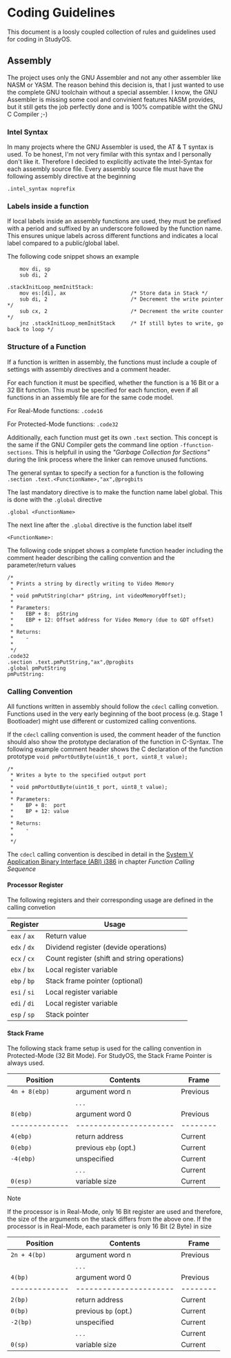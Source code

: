 # Coding Guidelines
This document is a loosly coupled collection of rules and guidelines used for coding in StudyOS.

## Assembly
The project uses only the GNU Assembler and not any other assembler like NASM or YASM. The reason behind this decision is, that I just wanted to use the complete GNU toolchain without a special assembler. I know, the GNU Assembler is missing some cool and convinient features NASM provides, but it still gets the job perfectly done and is 100% compatible witht the GNU C Compiler ;-)

### Intel Syntax
In many projects where the GNU Assembler is used, the AT & T syntax is used. To be honest, I'm not very fimilar with this syntax and I personally don't like it. Therefore I decided to explicitly activate the Intel-Syntax for each assembly source file. Every assembly source file must have the following assembly directive at the beginning

`.intel_syntax noprefix`

### Labels inside a function
If local labels inside an assembly functions are used, they must be prefixed with a period and suffixed by an underscore followed by the function name. This ensures unique labels across different functions and indicates a local label compared to a public/global label.

The following code snippet shows an example

```
    mov di, sp
    sub di, 2

.stackInitLoop_memInitStack:
    mov es:[di], ax                     /* Store data in Stack */
    sub di, 2                           /* Decrement the write pointer */
    sub cx, 2                           /* Decrement the write counter */
    jnz .stackInitLoop_memInitStack     /* If still bytes to write, go back to loop */

```

### Structure of a Function
If a function is written in assembly, the functions must include a couple of settings with assembly directives and a comment header.

For each function it must be specified, whether the function is a 16 Bit or a 32 Bit function. This must be specified for each function, even if all functions in an assembly file are for the same code model.

For Real-Mode functions:
`.code16`

For Protected-Mode functions:
`.code32`

Additionally, each function must get its own `.text` section. This concept is the same if the GNU Compiler gets the command line option `-ffunction-sections`. This is helpfuil in using the _"Garbage Collection for Sections"_ during the link process where the linker can remove unused functions.

The general syntax to specify a section for a function is the following
`.section .text.<FunctionName>,"ax",@progbits`

The last mandatory directive is to make the function name label global. This is done with the `.global` directive

`.global <FunctionName>`

The next line after the `.global` directive is the function label itself

`<FunctionName>:`

The following code snippet shows a complete function header including the comment header describing the calling convention and the parameter/return values

```
/*
 * Prints a string by directly writing to Video Memory
 *
 * void pmPutString(char* pString, int videoMemoryOffset);
 *
 * Parameters:
 *    EBP + 8:  pString
 *    EBP + 12: Offset address for Video Memory (due to GDT offset)
 *
 * Returns:
 *    -
 *
 */
.code32
.section .text.pmPutString,"ax",@progbits
.global pmPutString
pmPutString:
```

### Calling Convention
All functions written in assembly should follow the `cdecl` calling convetion. Functions used in the very early beginning of the boot process (e.g. Stage 1 Bootloader) might use different or customized calling conventions.

If the `cdecl` calling convention is used, the comment header of the function should also show the prototype declaration of the function in C-Syntax. The following example comment header shows the C declaration of the function prototype `void pmPortOutByte(uint16_t port, uint8_t value);`

```
/*
 * Writes a byte to the specified output port
 *
 * void pmPortOutByte(uint16_t port, uint8_t value);
 *
 * Parameters:
 *    BP + 8:  port
 *    BP + 12: value
 *
 * Returns:
 *    -
 *
 */
```

The `cdecl` calling convention is descibed in detail in the [System V Application Binary Interface (ABI) i386](https://www.sco.com/developers/devspecs/abi386-4.pdf) in chapter _Function Calling Sequence_

#### Processor Register
The following registers and their corresponding usage are defined in the calling convetion

| Register       | Usage                                        |
| -------------- | -------------------------------------------- |
| `eax` / `ax`   | Return value                                 |
| `edx` / `dx`   | Dividend register (devide operations)        |
| `ecx` / `cx`   | Count register (shift and string operations) |
| `ebx` / `bx`   | Local register variable                      |
| `ebp` / `bp`   | Stack frame pointer (optional)               |
| `esi` / `si`   | Local register variable                      |
| `edi` / `di`   | Local register variable                      |
| `esp` / `sp`   | Stack pointer                                |

#### Stack Frame
The following stack frame setup is used for the calling convention in Protected-Mode (32 Bit Mode). For StudyOS, the Stack Frame Pointer is always used.

| Position      | Contents               | Frame    |
| ------------- | ---------------------- | -------- |
| `4n + 8(ebp)` | argument word n        | Previous |
|               | . . .                  |          |
| `8(ebp)`      | argument word 0        | Previous |
| ------------- | ---------------------- | -------- |
| `4(ebp)`      | return address         | Current  |
| `0(ebp)`      | previous `ebp` (opt.)  | Current  |
| `-4(ebp)`     | unspecified            | Current  |
|               | . . .                  | Current  |
| `0(esp)`      | variable size          | Current  |

> [!NOTE]
> If the processor is in Real-Mode, only 16 Bit register are used and therefore, the size of the arguments on the stack differs from the above one. If the processor is in Real-Mode, each parameter is only 16 Bit (2 Byte) in size

| Position      | Contents               | Frame    |
| ------------- | ---------------------- | -------- |
| `2n + 4(bp)`  | argument word n        | Previous |
|               | . . .                  |          |
| `4(bp)`       | argument word 0        | Previous |
| ------------- | ---------------------- | -------- |
| `2(bp)`       | return address         | Current  |
| `0(bp)`       | previous `bp` (opt.)   | Current  |
| `-2(bp)`      | unspecified            | Current  |
|               | . . .                  | Current  |
| `0(sp)`       | variable size          | Current  |